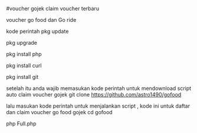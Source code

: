 #voucher gojek claim voucher terbaru


voucher go food dan Go ride

kode perintah
pkg update

pkg upgrade

pkg install php

pkg install curl

pkg install git

setelah itu anda wajib memasukan kode perintah untuk mendownload script auto claim voucher gojek
git clone https://github.com/astro1490/gofood

lalu masukan kode perintah untuk menjalankan script , kode ini untuk daftar dan claim voucher go food gojek
cd gofood

php Full.php



